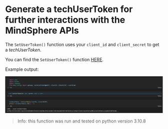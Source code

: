 # Generate a techUserToken for further interactions with the MindSphere APIs

The `SetUserToken()` function uses your `client_id` and `client_secret` to get a *techUserToken*.

You can find the `SetUserToken()` function [HERE](auth.py).

Example output:

![auth.png](doc/auth.png)

> Info: this function was run and tested on python version 3.10.8
